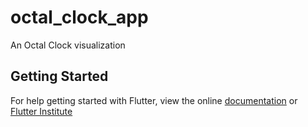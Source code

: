 # octal_clock_app

An Octal Clock visualization

## Getting Started

For help getting started with Flutter, view the online
[documentation](http://flutter.io/) or [Flutter Institute](http://flutter.institute/)